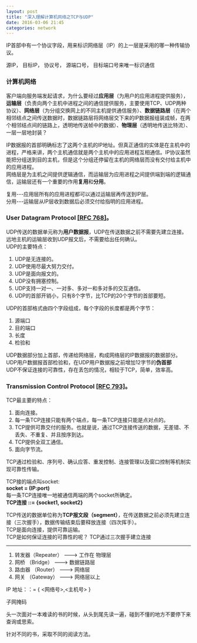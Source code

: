 ```yaml
---
layout: post
title: "深入理解计算机网络之TCP与UDP"
date: 2016-03-06 21:45
categories: network
---
```

IP首部中有一个协议字段，用来标识网络层（IP）的上一层是采用的哪一种传输协议。

源IP， 目标IP， 协议号， 源端口号， 目标端口号来唯一标识通信
### 计算机网络
客户端向服务端发起请求，为什么要经过**应用层**（为用户的应用进程提供服务），**运输层**（负责向两个主机中进程之间的通信提供服务，主要使用TCP、UDP两种协议）、**网络层**（为分组交换网上的不同主机提供通信服务）、**数据链路层**（在两个相邻结点之间传送数据时，数据链路层将网络层交下来的IP数据报组装成帧，在两个相邻结点间的链路上，透明地传送帧中的数据）、**物理层**（透明地传送比特流）、一层一层地封装？

IP数据报的首部明确标志了这两个主机的IP地址。但真正通信的实体是在主机中的进程，严格来讲，两个主机通信就是两个主机中的应用进程互相通信。IP协议虽然能把分组送到目的主机，但是这个分组还停留在主机的网络层而没有交付给主机中的应用进程。  
网络层是为主机之间提供逻辑通信，而运输层为应用进程之间提供端到端的逻辑通信，运输层还有一个重要的作用**复用**和**分用**。

复用---应用层所有的应用进程都可以通过运输层再传送到IP层。  
分用---运输层从IP层收到数据后必须交付给指明的应用进程。
### User Datagram Protocol [\[RFC 768\]](https://tools.ietf.org/html/rfc768)。
UDP传送的数据单元称为**用户数据报**，UDP在传送数据之前不需要先建立连接。远地主机的运输层收到UDP报文后，不需要给出任何确认。  
UDP的主要特点：
1. UDP是无连接的。
1. UDP使用尽最大努力交付。
1. UDP是面向报文的。
1. UDP没有拥塞控制。
1. UDP支持一对一、一对多、多对一和多对多的交互通信。
1. UDP的首部开销小，只有8个字节，比TCP的20个字节的首部要短。

UDP的首部格式由四个字段组成，每个字段的长度都是两个字节：
1. 源端口
1. 目的端口
1. 长度
1. 检验和 

UDP数据部分加上首部，传递给网络层，构成网络层的IP数据报的数据部分。  
UDP用户数据报首部检验和，在UDP用户数据报之前增加12字节的**伪首部**  
UDP不保证连接的可靠性，存在丢包的情况，相较于TCP，简单，效率高。
### Transmission Control Protocol [\[RFC 793\]](https://tools.ietf.org/html/rfc793)。
TCP最主要的特点：
1. 面向连接。
1. 每一条TCP连接只能有两个端点，每一条TCP连接只能是点对点的。
1. TCP提供可靠交付的服务。也就是说，通过TCP连接传送的数据，无差错、不丢失、不重复、并且按序到达。
1. TCP提供全双工通信。
1. 面向字节流。

TCP通过检验和、序列号、确认应答、重发控制、连接管理以及窗口控制等机制实现可靠性传输。

TCP接的端点叫socket:  
**socket = (IP:port)**  
每一条TCP连接唯一地被通信两端的两个socket所确定。  
**TCP连接 ::= {socket1, socket2}**

TCP传送的数据单位称为**TCP报文段（segment）**，在传送数据之前必须先建立连接（三次握手），数据传输结束后要释放连接（四次挥手）。   
TCP是面向连接，提供可靠运输。  
TCP是如何保证连接的可靠性的呢？
TCP通过三次握手建立连接  

---
1. 转发器（Repeater） ---> 工作在 物理层
2. 网桥 （Bridge） ---> 数据链路层
3. 路由器 （Router） ---> 网络层
4. 网关 （Gateway） ---> 网络层以上

IP 地址：：= { <网络号>,<主机号> } 

子网掩码

头一次面对一本难读的书的时候，从头到尾先读一遍，碰到不懂的地方不要停下来查询或思索。

针对不同的书，采取不同的阅读方法。

